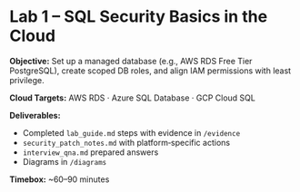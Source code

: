 
# Lab 1 – SQL Security Basics in the Cloud

**Objective:** Set up a managed database (e.g., AWS RDS Free Tier PostgreSQL), create scoped DB roles, and align IAM permissions with least privilege.

**Cloud Targets:** AWS RDS · Azure SQL Database · GCP Cloud SQL

**Deliverables:**
- Completed `lab_guide.md` steps with evidence in `/evidence`
- `security_patch_notes.md` with platform‑specific actions
- `interview_qna.md` prepared answers
- Diagrams in `/diagrams`

**Timebox:** ~60–90 minutes
